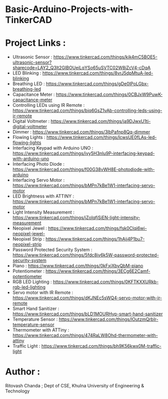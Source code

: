 # Basic-Arduino-Projects-with-TinkerCAD
# Project Links : 
- Ultrasonic Sensor : https://www.tinkercad.com/things/kik4mC5BOE5-ultrasonic-sensor?sharecode=LAY2_Q3lt2GIBOUeiLqYSo65uSVTC02W8iZcV4-cDqA
- LED Blinking : https://www.tinkercad.com/things/8vrJ5dpMtuA-led-blinking
- Breathing LED : https://www.tinkercad.com/things/gDe0IPoLGbx-breathing-led
- Capacitance Meter : https://www.tinkercad.com/things/0CBJxW9PuwK-capacitance-meter
- Controlling LEDs using IR Remote : https://www.tinkercad.com/things/biq6GsZ1vAb-controlling-leds-using-ir-remote
- Digital Voltmeter : https://www.tinkercad.com/things/ja9DJwxU1ti-digital-voltmeter
- Dimmer : https://www.tinkercad.com/things/3lbPafnp8Qq-dimmer
- Flowing Lights : https://www.tinkercad.com/things/lcwsUE0fLAs-led-flowing-lights
- Interfacing Keypad with Arduino UNO : https://www.tinkercad.com/things/ivy5H3nlu9P-interfacing-keypad-with-arduino-uno
- Interfacing Photo Diode : https://www.tinkercad.com/things/f00G38vWH8E-photodiode-with-arduino
- Interfacing Servo Motor : https://www.tinkercad.com/things/bMPn7kBe1W1-interfacing-servo-motor
- LED Brightness with ATTINY : https://www.tinkercad.com/things/bMPn7kBe1W1-interfacing-servo-motor
- Light Intensity Measurement : https://www.tinkercad.com/things/jZoIqfjSiEN-light-intensity-measurement
- Neopixel Jewel : https://www.tinkercad.com/things/fsk0Clqi6wi-neopixel-jewel-
- Neopixel Strip : https://www.tinkercad.com/things/1hAij4P1bu7-neopixel-strip
- Password Protected Security System : https://www.tinkercad.com/things/5fdc8iv6k5W-password-protected-security-system
- Piano : https://www.tinkercad.com/things/0kFxjXbyQbM-piano
- Potentiometer : https://www.tinkercad.com/things/3ECg6E2Camf-potentiometer
- RGB LED Lighting : https://www.tinkercad.com/things/0KFTKXXURkb-rgb-led-lighting
- Servo motor with IR Remote : https://www.tinkercad.com/things/dKJNEc5sWQ4-servo-motor-with-ir-remote
- Smart Hand Sanitizer : https://www.tinkercad.com/things/bLD1MOURHyp-smart-hand-sanitizer
- Temperature Sensor : https://www.tinkercad.com/things/lOutzmQrbIr-temperature-sensor
- Thermometer with ATTiny : https://www.tinkercad.com/things/474RaLW8Ohd-thermometer-with-attiny
- Traffic Light : https://www.tinkercad.com/things/bh9K56kwx0M-traffic-light



# Author : 
Ritovash Chanda ;
Dept of CSE,
Khulna University of Engineering & Technology

